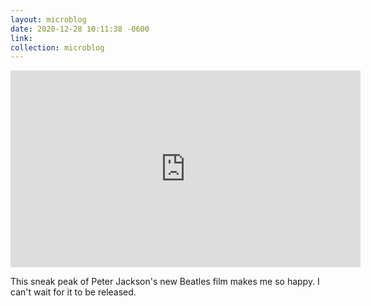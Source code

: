 ```yaml
---
layout: microblog
date: 2020-12-28 10:11:38 -0600
link: 
collection: microblog
---
```

<iframe width="560" height="315" src="https://www.youtube.com/embed/UocEGvQ10OE" frameborder="0" allow="accelerometer; autoplay; clipboard-write; encrypted-media; gyroscope; picture-in-picture" allowfullscreen></iframe>

This sneak peak of Peter Jackson's new Beatles film makes me so happy. I can't wait for it to be released. 